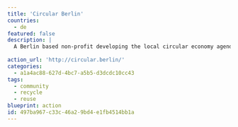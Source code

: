 ```yaml
---
title: 'Circular Berlin'
countries:
  - de
featured: false
description: |
  A Berlin based non-profit developing the local circular economy agenda through research, community-building and practical programmes. Good overview of events and initiatives happening in Berlin.
  
action_url: 'http://circular.berlin/'
categories:
  - a1a4ac88-627d-4bc7-a5b5-d3dcdc10cc43
tags:
  - community
  - recycle
  - reuse
blueprint: action
id: 497ba967-c33c-46a2-9bd4-e1fb4514bb1a
---
```


